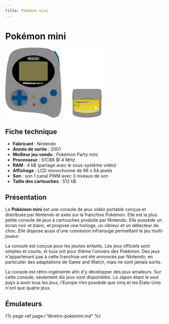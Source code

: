 ```yaml
---
title: Pokémon mini
---
```


# Pokémon mini

![](./pokemini/image%20%2845%29.png)

## Fiche technique

* **Fabricant** : Nintendo
* **Année de sortie** : 2001
* **Meilleur jeu vendu** : Pokémon Party mini
* **Processeur** : S1C88 @ 4 MHz
* **RAM** : 4 kB \(partagé avec le sous-système vidéo\)
* **Affichage** : LCD monochrome de 96 x 64 pixels
* **Son** : son 1 canal PWM avec 3 niveaux de son
* **Taille des cartouches** : 512 kB

## Présentation

Le **Pokémon mini** est une console de jeux vidéo portable conçue et distribuée par Nintendo et axée sur la franchise Pokémon. Elle est la plus petite console de jeux à cartouches produite par Nintendo. Elle possède un écran noir et blanc, et propose une horloge, un vibreur et un détecteur de choc. Elle dispose aussi d'une connexion infrarouge permettant le jeu multi-joueur.

La console est conçue pour les jeunes enfants. Les jeux officiels sont simples et courts, et tous ont pour thème l'univers des Pokémon. Des jeux n'appartenant pas à cette franchise ont été annoncés par Nintendo, en particulier des adaptations de Game and Watch, mais ne sont jamais sortis.

La console est rétro-ingénierée afin d'y développer des jeux amateurs. Sur cette console, seulement dix jeux sont disponibles. Le Japon étant le seul pays à avoir tous les jeux, l’Europe n’en possède que cinq et les États-Unis n'ont que quatre jeux.

## Émulateurs

{% page-ref page="libretro-pokemini.md" %}

